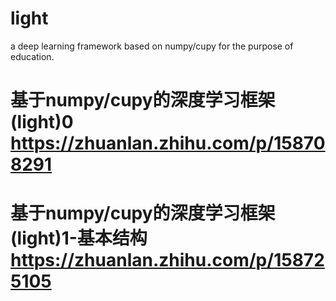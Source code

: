 # light
a deep learning framework based on numpy/cupy for the purpose of education.

# 基于numpy/cupy的深度学习框架(light)0 https://zhuanlan.zhihu.com/p/158708291
# 基于numpy/cupy的深度学习框架(light)1-基本结构 https://zhuanlan.zhihu.com/p/158725105
